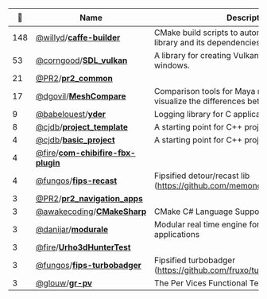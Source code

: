 |:star2: | Name | Description | 🌍|
|---|---|---|---|
|148|[@willyd](https://github.com/willyd)/[**caffe-builder**](https://github.com/willyd/caffe-builder)|CMake build scripts to automate building the Caffe library and its dependencies.||
|53|[@corngood](https://github.com/corngood)/[**SDL_vulkan**](https://github.com/corngood/SDL_vulkan)|A library for creating Vulkan surfaces for SDL2 windows.||
|21|[@PR2](https://github.com/PR2)/[**pr2_common**](https://github.com/PR2/pr2_common)|||
|17|[@dgovil](https://github.com/dgovil)/[**MeshCompare**](https://github.com/dgovil/MeshCompare)|Comparison tools for Maya meshes, to help visualize the differences between similar meshes.||
|9|[@babelouest](https://github.com/babelouest)/[**yder**](https://github.com/babelouest/yder)|Logging library for C applications||
|8|[@cjdb](https://github.com/cjdb)/[**project_template**](https://github.com/cjdb/project_template)|A starting point for C++ projects.||
|4|[@cjdb](https://github.com/cjdb)/[**basic_project**](https://github.com/cjdb/basic_project)|A starting point for C++ projects.||
|4|[@fire](https://github.com/fire)/[**com-chibifire-fbx-plugin**](https://github.com/fire/com-chibifire-fbx-plugin)|||
|4|[@fungos](https://github.com/fungos)/[**fips-recast**](https://github.com/fungos/fips-recast)|Fipsified detour/recast lib (https://github.com/memononen/recastnavigation) ||
|3|[@PR2](https://github.com/PR2)/[**pr2_navigation_apps**](https://github.com/PR2/pr2_navigation_apps)|||
|3|[@awakecoding](https://github.com/awakecoding)/[**CMakeSharp**](https://github.com/awakecoding/CMakeSharp)|CMake C# Language Support||
|3|[@danijar](https://github.com/danijar)/[**modurale**](https://github.com/danijar/modurale)|Modular real time engine for computer graphics applications||
|3|[@fire](https://github.com/fire)/[**Urho3dHunterTest**](https://github.com/fire/Urho3dHunterTest)|||
|3|[@fungos](https://github.com/fungos)/[**fips-turbobadger**](https://github.com/fungos/fips-turbobadger)|Fipsified turbobadger (https://github.com/fruxo/turbobadger) ||
|3|[@glouw](https://github.com/glouw)/[**gr-pv**](https://github.com/glouw/gr-pv)|The Per Vices Functional Test System||

